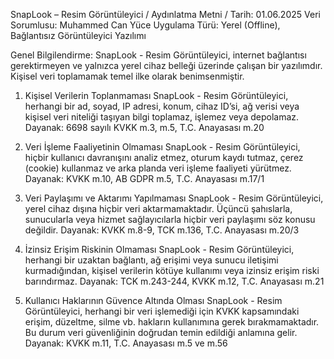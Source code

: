SnapLook – Resim Görüntüleyici / Aydınlatma Metni / Tarih: 01.06.2025
Veri Sorumlusu: Muhammed Can Yüce
Uygulama Türü: Yerel (Offline), Bağlantısız Görüntüleyici Yazılımı

Genel Bilgilendirme:
SnapLook - Resim Görüntüleyici, internet bağlantısı gerektirmeyen ve yalnızca yerel cihaz belleği üzerinde çalışan bir yazılımdır. Kişisel veri toplamamak temel ilke olarak benimsenmiştir.

1. Kişisel Verilerin Toplanmaması
SnapLook - Resim Görüntüleyici, herhangi bir ad, soyad, IP adresi, konum, cihaz ID’si, ağ verisi veya kişisel veri niteliği taşıyan bilgi toplamaz, işlemez veya depolamaz.
Dayanak: 6698 sayılı KVKK m.3, m.5, T.C. Anayasası m.20

2. Veri İşleme Faaliyetinin Olmaması
SnapLook - Resim Görüntüleyici, hiçbir kullanıcı davranışını analiz etmez, oturum kaydı tutmaz, çerez (cookie) kullanmaz ve arka planda veri işleme faaliyeti yürütmez.
Dayanak: KVKK m.10, AB GDPR m.5, T.C. Anayasası m.17/1

3. Veri Paylaşımı ve Aktarımı Yapılmaması
SnapLook - Resim Görüntüleyici, yerel cihaz dışına hiçbir veri aktarmamaktadır. Üçüncü şahıslarla, sunucularla veya hizmet sağlayıcılarla hiçbir veri paylaşımı söz konusu değildir.
Dayanak: KVKK m.8-9, TCK m.136, T.C. Anayasası m.20/3

4. İzinsiz Erişim Riskinin Olmaması
SnapLook - Resim Görüntüleyici, herhangi bir uzaktan bağlantı, ağ erişimi veya sunucu iletişimi kurmadığından, kişisel verilerin kötüye kullanımı veya izinsiz erişim riski barındırmaz.
Dayanak: TCK m.243-244, KVKK m.12, T.C. Anayasası m.21

5. Kullanıcı Haklarının Güvence Altında Olması
SnapLook - Resim Görüntüleyici, herhangi bir veri işlemediği için KVKK kapsamındaki erişim, düzeltme, silme vb. hakların kullanımına gerek bırakmamaktadır. Bu durum veri güvenliğinin doğrudan temin edildiği anlamına gelir.
Dayanak: KVKK m.11, T.C. Anayasası m.5 ve m.56
